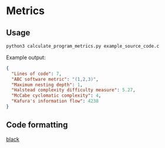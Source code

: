 # Metrics

## Usage

```bash
python3 calculate_program_metrics.py example_source_code.c
```

Example output:

```json
{
  "Lines of code": 7,
  "ABC software metric": "(1,2,3)",
  "Maximum nesting depth": 1,
  "Halstead complexity difficulty measure": 5.27,
  "McCabe cyclomatic complexity": 4,
  "Kafura's information flow": 4238
}
```

## Code formatting

[black](https://github.com/psf/black)

